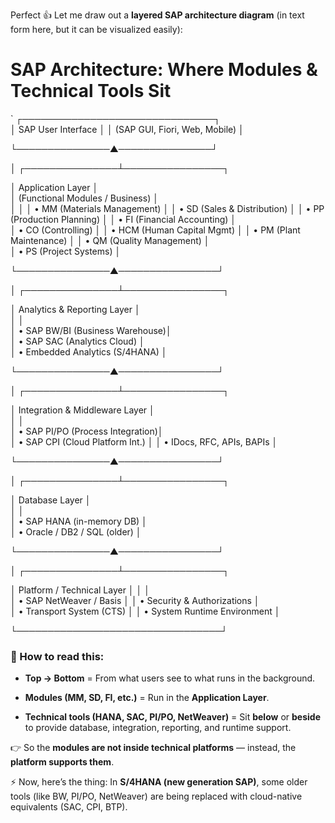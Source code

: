 Perfect 👍 Let me draw out a **layered SAP architecture diagram** (in text form here, but it can be visualized easily):
  
# **SAP Architecture: Where Modules & Technical Tools Sit**
 ` ┌───────────────────────────────┐  
 │      SAP User Interface       │ 
 │ (SAP GUI, Fiori, Web, Mobile) │ 
 
 └───────────────▲───────────────┘     
 
 │  ┌───────────────┴────────────────┐ 
 
 │     Application Layer           │  
 │ (Functional Modules / Business) │  
 │                                 │ 
 │  • MM (Materials Management)    │ 
 │  • SD (Sales & Distribution)    │ 
 │  • PP (Production Planning)     │ 
 │  • FI (Financial Accounting)    │  
 │  • CO (Controlling)             │ 
 │  • HCM (Human Capital Mgmt)     │ 
 │  • PM (Plant Maintenance)       │ 
 │  • QM (Quality Management)      │  
 │  • PS (Project Systems)         │ 
 
  └───────────────▲────────────────┘     
  
 │  ┌───────────────┴────────────────┐  
 
 │   Analytics & Reporting Layer   │  
 │                                 │  
 │  • SAP BW/BI (Business Warehouse)│  
 │  • SAP SAC (Analytics Cloud)     │  
 │  • Embedded Analytics (S/4HANA)  │ 
 
 └───────────────▲────────────────┘   
 
 │  ┌───────────────┴────────────────┐ 
 
 │ Integration & Middleware Layer  │  
 │                                 │  
 │  • SAP PI/PO (Process Integration)│  
 │  • SAP CPI (Cloud Platform Int.)  │ 
 │  • IDocs, RFC, APIs, BAPIs        │ 
 
 └───────────────▲────────────────┘   
 
 │  ┌───────────────┴────────────────┐ 
 
 │        Database Layer           │  
 │                                 │  
 │  • SAP HANA (in-memory DB)      │  
 │  • Oracle / DB2 / SQL (older)   │  
 
 └───────────────▲────────────────┘ 
 
 │  ┌───────────────┴────────────────┐ 
 
 │   Platform / Technical Layer    │ 
 │                                 │  
 │  • SAP NetWeaver / Basis        │
 │  • Security & Authorizations    │  
 │  • Transport System (CTS)       │ 
 │  • System Runtime Environment   │ 
 
 └─────────────────────────────────┘  
### 🔑 How to read this:
 
 
- **Top → Bottom** = From what users see to what runs in the background.
 
- **Modules (MM, SD, FI, etc.)** = Run in the **Application Layer**.
 
- **Technical tools (HANA, SAC, PI/PO, NetWeaver)** = Sit **below** or **beside** to provide database, integration, reporting, and runtime support.
 

 
👉 So the **modules are not inside technical platforms** — instead, the **platform supports them**.
  
⚡ Now, here’s the thing: In **S/4HANA (new generation SAP)**, some older tools (like BW, PI/PO, NetWeaver) are being replaced with cloud-native equivalents (SAC, CPI, BTP).
